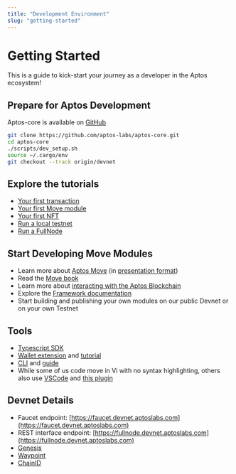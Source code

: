 ```yaml
---
title: "Development Environment"
slug: "getting-started"
---
```


# Getting Started

This is a guide to kick-start your journey as a developer in the Aptos ecosystem!

## Prepare for Aptos Development

Aptos-core is available on [GitHub](https://github.com/aptos-labs/aptos-core)

```bash
git clone https://github.com/aptos-labs/aptos-core.git
cd aptos-core
./scripts/dev_setup.sh
source ~/.cargo/env
git checkout --track origin/devnet
```

## Explore the tutorials

* [Your first transaction](/tutorials/your-first-transaction)
* [Your first Move module](/tutorials/your-first-move-module)
* [Your first NFT](/tutorials/your-first-nft)
* [Run a local testnet](/tutorials/run-a-local-testnet)
* [Run a FullNode](/tutorials/full-node/run-a-fullnode)

## Start Developing Move Modules

* Learn more about [Aptos Move](/guides/move) (in [presentation format](https://docs.google.com/presentation/d/1MrsumQgdrLnKCaZnrtWvadT5rhOGka-Fhi0OoYtGQo8/edit?usp=sharing))
* Read the [Move book](https://diem.github.io/move/)
* Learn more about [interacting with the Aptos Blockchain](/guides/interacting-with-the-aptos-blockchain)
* Explore the [Framework documentation](https://github.com/aptos-labs/aptos-core/tree/framework-docs)
* Start building and publishing your own modules on our public Devnet or on your own Testnet

## Tools

* [Typescript SDK](https://www.npmjs.com/package/aptos)
* [Wallet extension](https://github.com/aptos-labs/aptos-core/releases/tag/wallet-v0.0.1) and [tutorial](/tutorials/building-wallet-extension)
* [CLI](https://github.com/aptos-labs/aptos-core/releases/tag/aptos-cli-v0.1.0-alpha) and [guide](https://github.com/aptos-labs/aptos-core/blob/main/crates/aptos/README.md)
* While some of us code move in Vi with no syntax highlighting, others also use [VSCode](https://code.visualstudio.com/download) and [this plugin](https://marketplace.visualstudio.com/items?itemName=damirka.move-syntax)

## Devnet Details

* Faucet endpoint: [https://faucet.devnet.aptoslabs.com](https://faucet.devnet.aptoslabs.com)
* REST interface endpoint: [https://fullnode.devnet.aptoslabs.com](https://fullnode.devnet.aptoslabs.com)
* [Genesis](https://devnet.aptoslabs.com/genesis.blob)
* [Waypoint](https://devnet.aptoslabs.com/waypoint.txt)
* [ChainID](https://devnet.aptoslabs.com/chainid.txt)
